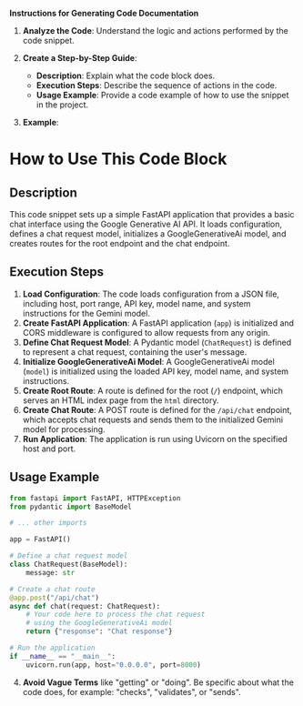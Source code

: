 **Instructions for Generating Code Documentation**

1. **Analyze the Code**: Understand the logic and actions performed by the code snippet.

2. **Create a Step-by-Step Guide**:
    - **Description**: Explain what the code block does.
    - **Execution Steps**: Describe the sequence of actions in the code.
    - **Usage Example**: Provide a code example of how to use the snippet in the project.

3. **Example**:

How to Use This Code Block
=========================================================================================

Description
-------------------------
This code snippet sets up a simple FastAPI application that provides a basic chat interface using the Google Generative AI API. It loads configuration, defines a chat request model, initializes a GoogleGenerativeAi model, and creates routes for the root endpoint and the chat endpoint.

Execution Steps
-------------------------
1. **Load Configuration**: The code loads configuration from a JSON file, including host, port range, API key, model name, and system instructions for the Gemini model.
2. **Create FastAPI Application**: A FastAPI application (`app`) is initialized and CORS middleware is configured to allow requests from any origin.
3. **Define Chat Request Model**: A Pydantic model (`ChatRequest`) is defined to represent a chat request, containing the user's message.
4. **Initialize GoogleGenerativeAi Model**: A GoogleGenerativeAi model (`model`) is initialized using the loaded API key, model name, and system instructions.
5. **Create Root Route**: A route is defined for the root (`/`) endpoint, which serves an HTML index page from the `html` directory.
6. **Create Chat Route**: A POST route is defined for the `/api/chat` endpoint, which accepts chat requests and sends them to the initialized Gemini model for processing.
7. **Run Application**: The application is run using Uvicorn on the specified host and port.

Usage Example
-------------------------

```python
from fastapi import FastAPI, HTTPException
from pydantic import BaseModel

# ... other imports

app = FastAPI()

# Define a chat request model
class ChatRequest(BaseModel):
    message: str

# Create a chat route
@app.post("/api/chat")
async def chat(request: ChatRequest):
    # Your code here to process the chat request
    # using the GoogleGenerativeAi model
    return {"response": "Chat response"}

# Run the application
if __name__ == "__main__":
    uvicorn.run(app, host="0.0.0.0", port=8000)
```

4. **Avoid Vague Terms** like "getting" or "doing". Be specific about what the code does, for example: "checks", "validates", or "sends".